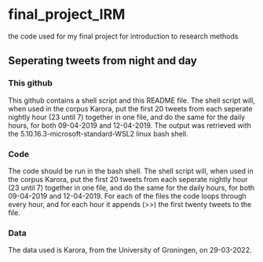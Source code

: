 # final_project_IRM
the code used for my final project for introduction to research methods

## Seperating tweets from night and day

### This github

This github contains a shell script and this README file. The shell script will, when used in the corpus Karora, put the first 20 tweets from each seperate nightly hour (23 until 7) together in one file, and do the same for the daily hours, for both 09-04-2019 and 12-04-2019. The output was retrieved with the 5.10.16.3-microsoft-standard-WSL2 linux bash shell.

### Code

The code should be run in the bash shell. The shell script will, when used in the corpus Karora, put the first 20 tweets from each seperate nightly hour (23 until 7) together in one file, and do the same for the daily hours, for both 09-04-2019 and 12-04-2019. For each of the files the code loops through every hour, and for each hour it appends (>>) the first twenty tweets to the file.

### Data

The data used is Karora, from the University of Groningen, on 29-03-2022. 
